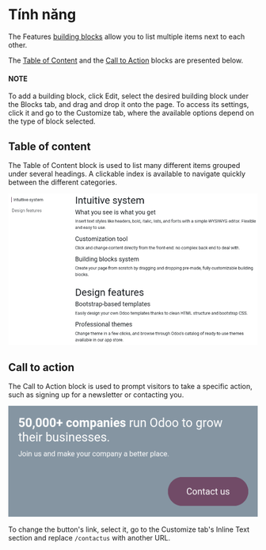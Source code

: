 # Tính năng

The Features [building blocks](../building_blocks.md) allow you to list multiple
items next to each other.

The [Table of Content](#features-table-of-content) and the [Call to Action](#features-call-to-action) blocks are presented below.

#### NOTE
To add a building block, click Edit, select the desired building block under the
Blocks tab, and drag and drop it onto the page. To access its settings, click it and
go to the Customize tab, where the available options depend on the type of block
selected.

<a id="features-table-of-content"></a>

## Table of content

The Table of Content block is used to list many different items grouped under several
headings. A clickable index is available to navigate quickly between the different categories.

![The default Table of Content block](../../../../../.gitbook/assets/table-of-content.png)

<a id="features-call-to-action"></a>

## Call to action

The Call to Action block is used to prompt visitors to take a specific action, such
as signing up for a newsletter or contacting you.

![The default Call to Action block](../../../../../.gitbook/assets/call-to-action.png)

To change the button's link, select it, go to the Customize tab's Inline
Text section and replace `/contactus` with another URL.
